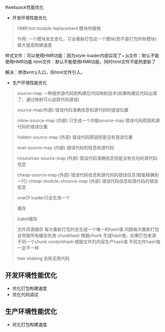 #webpack性能优化
* 开发环境性能优化
>HMR:hot module replacement 模块热替换

>作用: 一个模块发生变化，只会重新打包这一个模块(而不是打包所有模块)
极大提高构建速度

样式文件：可以使用HMR功能：因为style-loader内部实现了~
js文件：默认不能使用HMR功能
html文件：默认不能使用HMR功能，同时html文件不能热更新了

解决：修改entry入口，将html文件引入。
* 生产环境性能优化

>source-map  一种提供源代码到构建后代码映射技术(如果构建后代码出错了，通过映射可以追踪代码错误)

>source-map(外部)
    错误代码准确信息和源代码的错误位置
>
>inline-source-map (内部)
    只生成一个内联source-map
     错误代码原因和源代码的错误位置
>
>hidden-source-map (外部)
  错误代码原因但是没有错误位置
>
>eval-source-map (内部)
    错误代码的信息和源代码
>
>nosources-source-map (外部)
     错误代码准确信息但是没有任何的源代码信息
>
>cheap-source-map (外部)
 错误代码信息和源代码的错误信息(智能精确到一行)
>cheap-module-shource-map (外部)
>错误代码信息和源代码的错误信息
>
> oneOf loader只会生效一个

>缓存 

>babel缓存

>文件资源缓存
    每次重新打包的会生成一个唯一的hash值
>问题每次重新打包会导致所有缓存失效
>chunkhash 根据chunk 生成hash值，如果打包来源于同一个chunk
>contenthash 根据文件的内容生产hash值 不同文件hash值一定不一样
>
>tree shaking 去除无用代码
## 开发环境性能优化
* 优化打包构建速度
* 优化代码调试

## 生产环境性能优化
* 优化打包构建速度